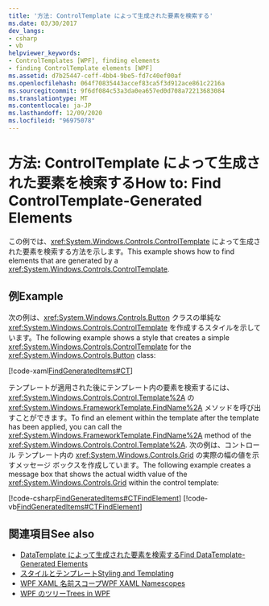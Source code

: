 ```yaml
---
title: '方法: ControlTemplate によって生成された要素を検索する'
ms.date: 03/30/2017
dev_langs:
- csharp
- vb
helpviewer_keywords:
- ControlTemplates [WPF], finding elements
- finding ControlTemplate elements [WPF]
ms.assetid: d7b25447-ceff-4bb4-9be5-fd7c40ef00af
ms.openlocfilehash: 064f70835443accef83ca5f3d912ace861c2216a
ms.sourcegitcommit: 9f6df084c53a3da0ea657ed0d708a72213683084
ms.translationtype: MT
ms.contentlocale: ja-JP
ms.lasthandoff: 12/09/2020
ms.locfileid: "96975078"
---
```

# <a name="how-to-find-controltemplate-generated-elements"></a><span data-ttu-id="4c52f-102">方法: ControlTemplate によって生成された要素を検索する</span><span class="sxs-lookup"><span data-stu-id="4c52f-102">How to: Find ControlTemplate-Generated Elements</span></span>
<span data-ttu-id="4c52f-103">この例では、<xref:System.Windows.Controls.ControlTemplate> によって生成された要素を検索する方法を示します。</span><span class="sxs-lookup"><span data-stu-id="4c52f-103">This example shows how to find elements that are generated by a <xref:System.Windows.Controls.ControlTemplate>.</span></span>  
  
## <a name="example"></a><span data-ttu-id="4c52f-104">例</span><span class="sxs-lookup"><span data-stu-id="4c52f-104">Example</span></span>  
 <span data-ttu-id="4c52f-105">次の例は、<xref:System.Windows.Controls.Button> クラスの単純な <xref:System.Windows.Controls.ControlTemplate> を作成するスタイルを示しています。</span><span class="sxs-lookup"><span data-stu-id="4c52f-105">The following example shows a style that creates a simple <xref:System.Windows.Controls.ControlTemplate> for the <xref:System.Windows.Controls.Button> class:</span></span>  
  
 [!code-xaml[FindGeneratedItems#CT](~/samples/snippets/csharp/VS_Snippets_Wpf/FindGeneratedItems/CSharp/Window1.xaml#ct)]  
  
 <span data-ttu-id="4c52f-106">テンプレートが適用された後にテンプレート内の要素を検索するには、<xref:System.Windows.Controls.Control.Template%2A> の <xref:System.Windows.FrameworkTemplate.FindName%2A> メソッドを呼び出すことができます。</span><span class="sxs-lookup"><span data-stu-id="4c52f-106">To find an element within the template after the template has been applied, you can call the <xref:System.Windows.FrameworkTemplate.FindName%2A> method of the <xref:System.Windows.Controls.Control.Template%2A>.</span></span> <span data-ttu-id="4c52f-107">次の例は、コントロール テンプレート内の <xref:System.Windows.Controls.Grid> の実際の幅の値を示すメッセージ ボックスを作成しています。</span><span class="sxs-lookup"><span data-stu-id="4c52f-107">The following example creates a message box that shows the actual width value of the <xref:System.Windows.Controls.Grid> within the control template:</span></span>  
  
 [!code-csharp[FindGeneratedItems#CTFindElement](~/samples/snippets/csharp/VS_Snippets_Wpf/FindGeneratedItems/CSharp/Window1.xaml.cs#ctfindelement)]
 [!code-vb[FindGeneratedItems#CTFindElement](~/samples/snippets/visualbasic/VS_Snippets_Wpf/FindGeneratedItems/VisualBasic/Window1.xaml.vb#ctfindelement)]  
  
## <a name="see-also"></a><span data-ttu-id="4c52f-108">関連項目</span><span class="sxs-lookup"><span data-stu-id="4c52f-108">See also</span></span>

- [<span data-ttu-id="4c52f-109">DataTemplate によって生成された要素を検索する</span><span class="sxs-lookup"><span data-stu-id="4c52f-109">Find DataTemplate-Generated Elements</span></span>](../data/how-to-find-datatemplate-generated-elements.md)
- [<span data-ttu-id="4c52f-110">スタイルとテンプレート</span><span class="sxs-lookup"><span data-stu-id="4c52f-110">Styling and Templating</span></span>](/dotnet/desktop-wpf/fundamentals/styles-templates-overview)
- [<span data-ttu-id="4c52f-111">WPF XAML 名前スコープ</span><span class="sxs-lookup"><span data-stu-id="4c52f-111">WPF XAML Namescopes</span></span>](../advanced/wpf-xaml-namescopes.md)
- [<span data-ttu-id="4c52f-112">WPF のツリー</span><span class="sxs-lookup"><span data-stu-id="4c52f-112">Trees in WPF</span></span>](../advanced/trees-in-wpf.md)
